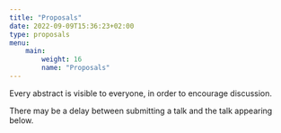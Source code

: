 ```yaml
---
title: "Proposals"
date: 2022-09-09T15:36:23+02:00
type: proposals
menu:
    main:
        weight: 16
        name: "Proposals"
---
```


Every abstract is visible to everyone, in order to encourage discussion.

There may be a delay between submitting a talk and the talk appearing below.
